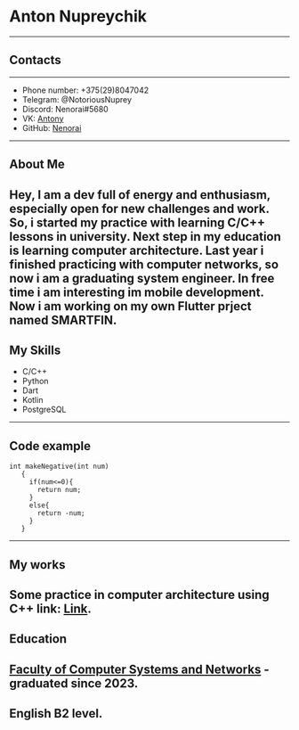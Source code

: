 # Anton Nupreychik
---
## Contacts
---
+ Phone number: +375(29)8047042
+ Telegram: @NotoriousNuprey
+ Discord: Nenorai#5680
+ VK: [Antony](https://m.vk.com/aspecial8)
+ GitHub: [Nenorai](https://github.com/Nenorai)
---
## About Me
  Hey, I am a dev full of energy and enthusiasm, especially open for new challenges and work.
So, i started my practice with learning C/C++ lessons in university. Next step in my education is learning computer architecture.
Last year i finished practicing with computer networks, so now i am a graduating system engineer. In free time i am interesting im mobile development.
Now i am working on my own Flutter prject named SMARTFIN.
---
## My Skills
- C/C++
- Python
- Dart
- Kotlin
- PostgreSQL
---
## Code example
```
int makeNegative(int num)
   {
     if(num<=0){
       return num;
     }
     else{
       return -num;
     }
   }
```
---
## My works

  Some practice in computer architecture using C++ link: [Link](https://github.com/Nenorai/APCode).
---
## Education

   [Faculty of Computer Systems and Networks](https://www.bsuir.by/ru/fksis) - graduated since 2023.
---
## English B2 level.

